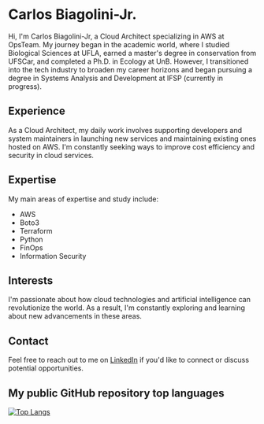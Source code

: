 # Carlos Biagolini-Jr.
Hi, I'm Carlos Biagolini-Jr, a Cloud Architect specializing in AWS at OpsTeam. My journey began in the academic world, where I studied Biological Sciences at UFLA, earned a master's degree in conservation from UFSCar, and completed a Ph.D. in Ecology at UnB. However, I transitioned into the tech industry to broaden my career horizons and began pursuing a degree in Systems Analysis and Development at IFSP (currently in progress).

## Experience

As a Cloud Architect, my daily work involves supporting developers and system maintainers in launching new services and maintaining existing ones hosted on AWS. I'm constantly seeking ways to improve cost efficiency and security in cloud services.

## Expertise
My main areas of expertise and study include:

- AWS
- Boto3
- Terraform
- Python
- FinOps
- Information Security

## Interests

I'm passionate about how cloud technologies and artificial intelligence can revolutionize the world. As a result, I'm constantly exploring and learning about new advancements in these areas.

## Contact
Feel free to reach out to me on [LinkedIn](https://www.linkedin.com/in/carlos-biagolini-jr-607b9795/) if you'd like to connect or discuss potential opportunities.

## My public GitHub repository top languages 
[![Top Langs](https://github-readme-stats.vercel.app/api/top-langs/?username=biagolini&hide_progress=true)](https://github.com/biagolini/github-readme-stats)
